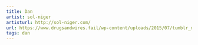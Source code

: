 ```yaml
---
title: Dan
artist: sol-niger
artisturl: http://sol-niger.com/
url: https://www.drugsandwires.fail/wp-content/uploads/2015/07/tumblr_mrafn4Ujix1qachklo1_1280.jpg
tags: dan
---
```

